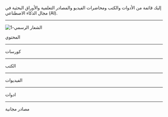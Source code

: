   إليك قائمة  من الأدوات والكتب ومحاضرات الفيديو والمصادر التعلمية والأوراق البحثية في مجال الذكاء الاصطناعي (AI).

  _______________________________________________________________________________________________________________________________________________________________________
![الشعار الرسمي-1](https://github.com/AIApproach/Resources/assets/104442226/353440fe-f0bf-4cb9-83dd-4e19879a4b4a)



المحتوي


______________________________________________________________________________________________________________________________________________________________________
كورسات 











______________________________________________________________________________________________________________________________________________________________________
الكتب








______________________________________________________________________________________________________________________________________________________________________
الفيديوات










_____________________________________________________________________________________________________________________________________________________________________

ادوات 










______________________________________________________________________________________________________________________________________________________________________
مصادر مجانية 










